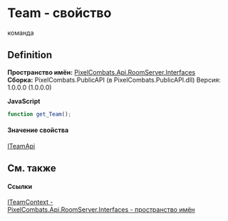 # Team - свойство


команда



## Definition
**Пространство имён:** <a href="f9e9f261-263f-77ec-094c-46b0a7ac02ae">PixelCombats.Api.RoomServer.Interfaces</a>  
**Сборка:** PixelCombats.PublicAPI (в PixelCombats.PublicAPI.dll) Версия: 1.0.0.0 (1.0.0.0)

**JavaScript**
``` JavaScript
function get_Team();

```



#### Значение свойства
<a href="a3487b23-3eb6-2d7d-d40d-3390ab0d53dc">ITeamApi</a>

## См. также


#### Ссылки
<a href="a8846ebd-5101-020e-d311-1e59d7401548">ITeamContext - </a>  
<a href="f9e9f261-263f-77ec-094c-46b0a7ac02ae">PixelCombats.Api.RoomServer.Interfaces - пространство имён</a>  
